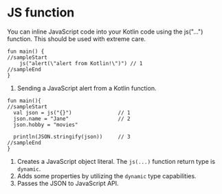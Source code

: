 # JS function

You can inline JavaScript code into your Kotlin code using the js("…") function.
This should be used with extreme care.


```kotlin-js
fun main() {
//sampleStart
    js("alert(\"alert from Kotlin!\")") // 1
//sampleEnd    
}
```

1. Sending a JavaScript alert from a Kotlin function. 

```kotlin-js
fun main(){
//sampleStart
  val json = js("{}")               // 1
  json.name = "Jane"                // 2
  json.hobby = "movies"
  
  println(JSON.stringify(json))     // 3
//sampleEnd
}
```

1. Creates a JavaScript object literal. The `js(...)` function return type is `dynamic`.
2. Adds some properties by utilizing the `dynamic` type capabilities.
3. Passes the JSON to JavaScript API.
